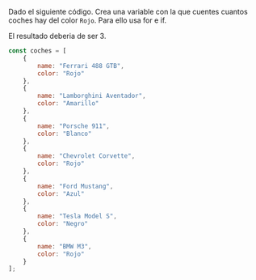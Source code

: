 Dado el siguiente código. Crea una variable con la que cuentes cuantos coches hay del color `Rojo`. Para ello usa for e if. 

El resultado deberia de ser 3.

```js
const coches = [
    {
        name: "Ferrari 488 GTB",
        color: "Rojo"
    },
    {
        name: "Lamborghini Aventador",
        color: "Amarillo"
    },
    {
        name: "Porsche 911",
        color: "Blanco"
    },
    {
        name: "Chevrolet Corvette",
        color: "Rojo"
    },
    {
        name: "Ford Mustang",
        color: "Azul"
    },
    {
        name: "Tesla Model S",
        color: "Negro"
    },
    {
        name: "BMW M3",
        color: "Rojo"
    }
];
```